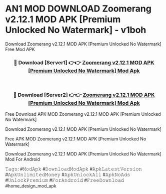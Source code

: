 # AN1 MOD DOWNLOAD Zoomerang v2.12.1 MOD APK [Premium Unlocked No Watermark] - v1boh
Download Zoomerang v2.12.1 MOD APK [Premium Unlocked No Watermark] Free Mod APK

<div align="center">
<h3>🔴 Download [Server1] 👉👉 <a href="https://apk-comot.site?title=Zoomerang_v2.12.1_MOD_APK_[Premium_Unlocked_No_Watermark]">Zoomerang v2.12.1 MOD APK [Premium Unlocked No Watermark] Mod Apk</a></h3><br>

<h3>🔴 Download [Server2] 👉👉 <a href="https://apk-comot.site?title=Zoomerang_v2.12.1_MOD_APK_[Premium_Unlocked_No_Watermark]">Zoomerang v2.12.1 MOD APK [Premium Unlocked No Watermark] Mod Apk</a></h3>
</div>


Free Download APK MOD Zoomerang v2.12.1 MOD APK [Premium Unlocked No Watermark]

Download Zoomerang v2.12.1 MOD APK [Premium Unlocked No Watermark] 

Free APK MOD Zoomerang v2.12.1 MOD APK [Premium Unlocked No Watermark] 

Download Zoomerang v2.12.1 MOD APK [Premium Unlocked No Watermark] Mod For Android

𝚃𝚊𝚐𝚜: #𝙼𝚘𝚍𝙰𝚙𝚔 #𝙳𝚘𝚠𝚗𝚕𝚘𝚊𝚍𝙼𝚘𝚍𝙰𝚙𝚔 #𝙰𝚙𝚔𝙻𝚊𝚝𝚎𝚜𝚝𝚅𝚎𝚛𝚜𝚒𝚘𝚗 #𝙰𝚙𝚔𝚄𝚗𝚕𝚒𝚖𝚒𝚝𝚎𝚍𝙼𝚘𝚗𝚎𝚢 #𝙰𝚙𝚔𝚄𝚗𝚕𝚘𝚌𝚔𝙰𝚕𝚕 #𝙰𝚙𝚔𝙽𝚘𝙰𝚍𝚜 #𝚄𝚗𝚕𝚘𝚌𝚔𝙿𝚛𝚎𝚖𝚒𝚞𝚖 #𝙵𝚘𝚛𝙰𝚗𝚍𝚛𝚘𝚒𝚍 #𝙵𝚛𝚎𝚎𝙳𝚘𝚠𝚗𝚕𝚘𝚊𝚍 #home_design_mod_apk